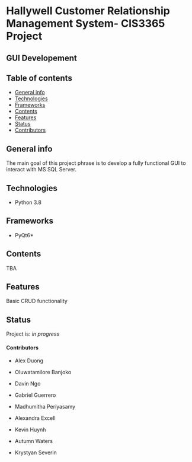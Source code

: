 # Hallywell Customer Relationship Management System- CIS3365 Project
## GUI Developement
## Table of contents
* [General info](#general-info)
* [Technologies](#technologies)
* [Frameworks](#frameworks)
* [Contents](#contents)
* [Features](#features)
* [Status](#status)
* [Contributors](#contributors)


## General info
The main goal of this project phrase is to develop a fully functional GUI to interact with MS SQL Server.
## Technologies
* Python 3.8

## Frameworks
* PyQt6*
## Contents
TBA

## Features
Basic CRUD functionality

## Status
Project is: _in progress_

#### Contributors

* Alex Duong

* Oluwatamilore Banjoko

* Davin Ngo

* Gabriel Guerrero

* Madhumitha Periyasamy

* Alexandra Excell

* Kevin Huynh

* Autumn Waters

* Krystyan Severin
